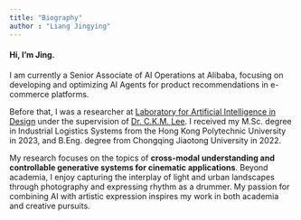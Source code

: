 ```yaml
---
title: "Biography"
author : "Liang Jingying"
---
```


#### Hi, I’m Jing. 


I am currently a Senior Associate of AI Operations at Alibaba, focusing on developing and optimizing AI Agents for product recommendations in e-commerce platforms. 

Before that, I was a researcher at [Laboratory for Artificial Intelligence in Design](https://www.aidlab.hk/en/about) under the supervision of [Dr. C.K.M. Lee](https://scholar.google.com.sg/citations?user=QGN6-ToAAAAJ&hl=en). I received my M.Sc. degree in Industrial Logistics Systems from the Hong Kong Polytechnic University in 2023, and B.Eng. degree from Chongqing Jiaotong University in 2022. 

My research focuses on the topics of **cross-modal understanding and controllable generative systems for cinematic applications**. Beyond academia, I enjoy capturing the interplay of light and urban landscapes through photography and expressing rhythm as a drummer. My passion for combining AI with artistic expression inspires my work in both academia and creative pursuits.

